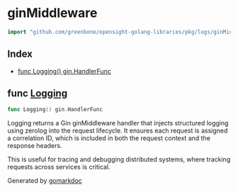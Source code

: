 <!-- gomarkdoc:embed:start -->

<!-- Code generated by gomarkdoc. DO NOT EDIT -->

# ginMiddleware

```go
import "github.com/greenbone/opensight-golang-libraries/pkg/logs/ginMiddleware"
```

## Index

- [func Logging\(\) gin.HandlerFunc](<#Logging>)


<a name="Logging"></a>
## func [Logging](<https://github.com/greenbone/opensight-golang-libraries/blob/main/pkg/logs/ginMiddleware/ginMiddleware.go#L27>)

```go
func Logging() gin.HandlerFunc
```

Logging returns a Gin ginMiddleware handler that injects structured logging using zerolog into the request lifecycle. It ensures each request is assigned a correlation ID, which is included in both the request context and the response headers.

This is useful for tracing and debugging distributed systems, where tracking requests across services is critical.

Generated by [gomarkdoc](<https://github.com/princjef/gomarkdoc>)


<!-- gomarkdoc:embed:end -->